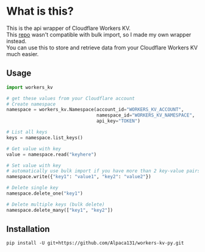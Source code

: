 # What is this?
This is the api wrapper of Cloudflare Workers KV.  
This [repo](https://github.com/maguayo/python-workers-kv) wasn't compatible with bulk import, so I made my own wrapper instead.  
You can use this to store and retrieve data from your Cloudflare Workers KV much easier.

## Usage
```python
import workers_kv

# get these values from your Cloudflare account
# Create namespace
namespace = workers_kv.Namespace(account_id="WORKERS_KV_ACCOUNT",
                                 namespace_id="WORKERS_KV_NAMESPACE",
                                 api_key="TOKEN")

# List all keys
keys = namespace.list_keys()

# Get value with key
value = namespace.read("keyhere")

# Set value with key
# automatically use bulk import if you have more than 2 key-value pairs
namespace.write({"key1": "value1", "key2": "value2"})

# Delete single key
namespace.delete_one("key1")

# Delete multiple keys (bulk delete)
namespace.delete_many(["key1", "key2"])
```


## Installation
`pip install -U git+https://github.com/Alpaca131/workers-kv-py.git`
